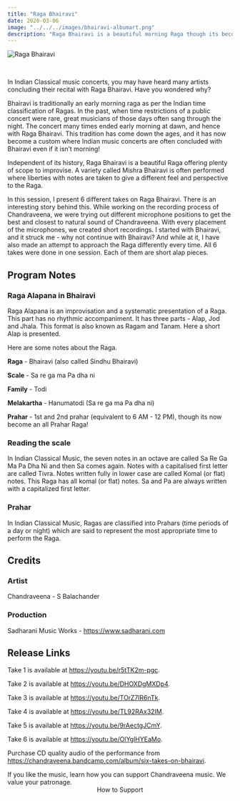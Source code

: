 ```yaml
---
title: "Raga Bhairavi"
date: 2020-03-06
image: "../../../images/bhairavi-albumart.png"
description: "Raga Bhairavi is a beautiful morning Raga though its become now a custom to end a concert with Raga Bhairavi at any time of day or night. Mishra Bhairavi is a popular variety in which notes other than the scale are taken, and a differebnt perspective to the Raga is given."
---
```


![Raga Bhairavi](bhairavi-albumart.png)

<br>

In Indian Classical music concerts, you may have heard many artists concluding their recital with Raga Bhairavi. Have you wondered why?

Bhairavi is traditionally an early morning raga as per the Indian time classification of Ragas. In the past, when time restrictions of a public concert were rare, great musicians of those days often sang through the night. The concert many times ended early morning at dawn, and hence with Raga Bhairavi. This tradition has come down the ages, and it has now become a custom where Indian music concerts are often concluded with Bhairavi even if it isn’t morning!

Independent of its history, Raga Bhairavi is a beautiful Raga offering plenty of scope to improvise. A variety called Mishra Bhairavi is often performed where liberties with notes are taken to give a different feel and perspective to the Raga.

In this session, I present 6 different takes on Raga Bhairavi. There is an interesting story behind this. While working on the recording process of Chandraveena, we were trying out different microphone positions to get the best and closest to natural sound of Chandraveena. With every placement of the microphones, we created short recordings. I started with Bhairavi, and it struck me - why not continue with Bhairavi? And while at it, I have also made an attempt to approach the Raga differently every time. All 6 takes were done in one session. Each of them are short alap pieces.

## Program Notes

### Raga Alapana in Bhairavi
Raga Alapana is an improvisation and a systematic presentation of a Raga. This part has no rhythmic accompaniment. It has three parts - Alap, Jod and Jhala. This format is also known as Ragam and Tanam. Here a short Alap is presented.

Here are some notes about the Raga.

**Raga** - Bhairavi (also called Sindhu Bhairavi)

**Scale** - Sa re ga ma Pa dha ni

**Family** - Todi

**Melakartha** - Hanumatodi (Sa re ga ma Pa dha ni)

**Prahar** - 1st and 2nd prahar (equivalent to 6 AM - 12 PM), though its now become an all Prahar Raga!

### Reading the scale
In Indian Classical Music, the seven notes in an octave are called Sa Re Ga Ma Pa Dha Ni and then Sa comes again. Notes with a capitalised first letter are called Tivra. Notes written fully in lower case are called Komal (or flat) notes. This Raga has all komal (or flat) notes. Sa and Pa are always written with a capitalized first letter.

### Prahar
In Indian Classical Music, Ragas are classified into Prahars (time periods of a day or night) which are said to represent the most appropriate time to perform the Raga.

## Credits
### Artist
Chandraveena - S Balachander

### Production
Sadharani Music Works - https://www.sadharani.com

## Release Links

Take 1 is available at https://youtu.be/r5tTK2m-pgc.

Take 2 is available at https://youtu.be/DHOXDgMXDp4.

Take 3 is available at https://youtu.be/TOrZ7lR6nTk.

Take 4 is available at https://youtu.be/TL92RAx32IM.

Take 5 is available at https://youtu.be/9rAectgJCmY.

Take 6 is available at https://youtu.be/OlYglHYEaMo.

Purchase CD quality audio of the performance from https://chandraveena.bandcamp.com/album/six-takes-on-bhairavi.

<notice-box>
If you like the music, learn how you can support Chandraveena music. We value your patronage.
<div style="text-align:center">
<my-button to="/support/">How to Support</my-button>
</div>
</notice-box>
